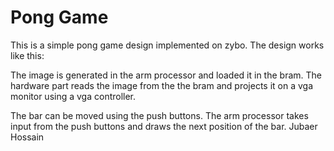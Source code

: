 # Pong Game
This is a simple pong game design implemented on zybo.
The design works like this:

The image is generated in the arm processor and loaded it in the bram. The hardware part reads the image from the the bram and projects it on a vga monitor using a vga controller.

The bar can be moved using the push buttons. The arm processor takes input from the push buttons and draws the next position of the bar.
Jubaer Hossain
